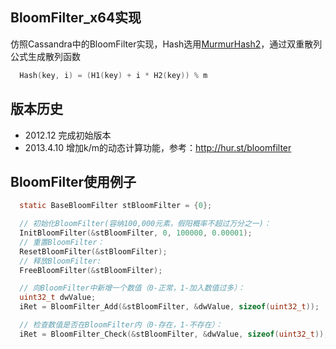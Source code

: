 ## BloomFilter_x64实现

仿照Cassandra中的BloomFilter实现，Hash选用[MurmurHash2]，通过双重散列公式生成散列函数
~~~~~ c
  Hash(key, i) = (H1(key) + i * H2(key)) % m
~~~~~

版本历史
---------------------------------
 * 2012.12    完成初始版本
 * 2013.4.10  增加k/m的动态计算功能，参考：http://hur.st/bloomfilter

BloomFilter使用例子
---------------------------------
~~~~~ c
  static BaseBloomFilter stBloomFilter = {0};

  // 初始化BloomFilter(容纳100,000元素，假阳概率不超过万分之一)：
  InitBloomFilter(&stBloomFilter, 0, 100000, 0.00001);
  // 重置BloomFilter：
  ResetBloomFilter(&stBloomFilter);
  // 释放BloomFilter:
  FreeBloomFilter(&stBloomFilter);

  // 向BloomFilter中新增一个数值（0-正常，1-加入数值过多）：
  uint32_t dwValue;
  iRet = BloomFilter_Add(&stBloomFilter, &dwValue, sizeof(uint32_t));

  // 检查数值是否在BloomFilter内（0-存在，1-不存在）：
  iRet = BloomFilter_Check(&stBloomFilter, &dwValue, sizeof(uint32_t));
~~~~~

[MurmurHash2]: https://sites.google.com/site/murmurhash/
